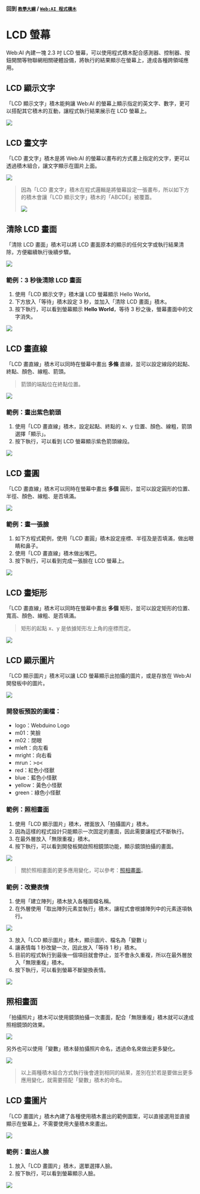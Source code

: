 #### 回到 [`教學大綱`](https://md.kingkit.codes/s/siSKyknlU) / [`Web:AI 程式積木`](https://md.kingkit.codes/s/X4vMmbtp_)

# LCD 螢幕

Web:AI 內建一塊 2.3 吋 LCD 螢幕，可以使用程式積木配合感測器、控制器、按鈕開關等物聯網相關硬體設備，將執行的結果顯示在螢幕上，達成各種跨領域應用。

## LCD 顯示文字

「LCD 顯示文字」積木能夠讓 Web:AI 的螢幕上顯示指定的英文字、數字，更可以搭配其它積木的互動，讓程式執行結果展示在 LCD 螢幕上。

![](../../assets/images/upload_64ba9c874d571b6d92c59695fcd7fc98.png)

## LCD 畫文字

「LCD 畫文字」積木是將 Web:AI 的螢幕以畫布的方式畫上指定的文字，更可以透過積木組合，讓文字顯示在圖片上面。

![](../../assets/images/upload_0da89bf996dae9e03a2713330e99f77a.png)

> 因為「LCD 畫文字」積木在程式邏輯是將螢幕設定一張畫布，所以如下方的積木會讓「LCD 顯示文字」積木的「ABCDE」被覆蓋。
> 
> ![](../../assets/images/upload_164ff827c96864577c04d5aaf57fefce.png)

## 清除 LCD 畫面

「清除 LCD 畫面」積木可以將 LCD 畫面原本的顯示的任何文字或執行結果清除，方便繼續執行後續步驟。

![](../../assets/images/upload_b284d9517e9c6fa43936cf0411e05823.png)

### 範例：3 秒後清除 LCD 畫面

1. 使用「LCD 顯示文字」積木讓 LCD 螢幕顯示 Hello World。
2. 下方放入「等待」積木設定 3 秒，並加入「清除 LCD 畫面」積木。
3. 按下執行，可以看到螢幕顯示 **Hello World**，等待 3 秒之後，螢幕畫面中的文字消失。

![](../../assets/images/upload_fcd60076a7eb25a9cdb1a61aee3c9b01.gif)

## LCD 畫直線

「LCD 畫直線」積木可以同時在螢幕中畫出 **多條** 直線，並可以設定線段的起點、終點、顏色、線粗、箭頭。

> 箭頭的端點位在終點位置。

![](../../assets/images/upload_12efd2968130e3ba9a19c835af690a0a.png)

### 範例：畫出紫色箭頭

1. 使用「LCD 畫直線」積木，設定起點、終點的 x、y 位置、顏色、線粗，箭頭選擇「顯示」。
2. 按下執行，可以看到 LCD 螢幕顯示紫色箭頭線段。

![](../../assets/images/upload_74c3d2ea383065a440e09677a03d1ee3.png)

## LCD 畫圓

「LCD 畫直線」積木可以同時在螢幕中畫出 **多個** 圓形，並可以設定圓形的位置、半徑、顏色、線粗、是否填滿。

![](../../assets/images/upload_cf596f58390915dfe8eef9515e142567.png)

### 範例：畫一張臉

1. 如下方程式範例，使用「LCD 畫圓」積木設定座標、半徑及是否填滿，做出眼睛和鼻子。
2. 使用「LCD 畫直線」積木做出嘴巴。
3. 按下執行，可以看到完成一張臉在 LCD 螢幕上。

![](../../assets/images/upload_7c0d98b094d1722a2e2dabbb5443b8e1.png)

## LCD 畫矩形

「LCD 畫直線」積木可以同時在螢幕中畫出 **多個** 矩形，並可以設定矩形的位置、寬高、顏色、線粗、是否填滿。

> 矩形的起點 x、y 是依據矩形左上角的座標而定。

![](../../assets/images/upload_9e1a4f1e2acc28236b862cf6eabe8aa1.png)

## LCD 顯示圖片

「LCD 顯示圖片」積木可以讓 LCD 螢幕顯示出拍攝的圖片，或是存放在 Web:AI 開發板中的圖片。

![](../../assets/images/upload_b2a3c9fe65109efb72b278e87e430268.png)

### 開發板預設的圖檔：
- logo：Webduino Logo
- m01：笑臉
- m02：閉眼
- mleft：向左看
- mright：向右看
- mrun：>o<
- red：紅色小怪獸
- blue：藍色小怪獸
- yellow：黃色小怪獸
- green：綠色小怪獸

### 範例：照相畫面

1. 使用「LCD 顯示圖片」積木，裡面放入「拍攝圖片」積木。
2. 因為這樣的程式設計只能顯示一次固定的畫面，因此需要讓程式不斷執行。
3. 在最外層放入「無限重複」積木。
4. 按下執行，可以看到開發板開啟照相鏡頭功能，顯示鏡頭拍攝的畫面。

![](../../assets/images/upload_0c373ab6bb919c3edab14ac253040cfb.png)

> 關於照相畫面的更多應用變化，可以參考：[照相畫面](https://md.kingkit.codes/s/3KhHmkwBd#%E7%85%A7%E7%9B%B8%E7%95%AB%E9%9D%A2)。

### 範例：改變表情

1. 使用「建立陣列」積木放入各種圖檔名稱。
2. 在外層使用「取出陣列元素並執行」積木，讓程式會根據陣列中的元素逐項執行。

![](../../assets/images/upload_769a6e525a60cfcecd6c1d65f9db08bc.png)

3. 放入「LCD 顯示圖片」積木，顯示圖片、檔名為「變數 i」
4. 讓表情每 1 秒改變一次，因此放入「等待 1 秒」積木。
5. 目前的程式執行到最後一個項目就會停止，並不會永久重複，所以在最外層放入「無限重複」積木。
6. 按下執行，可以看到螢幕不斷變換表情。

![](../../assets/images/upload_6defc8fd16ac282a5e78d8b819acfbf4.gif)

## 照相畫面

「拍攝照片」積木可以使用鏡頭拍攝一次畫面，配合「無限重複」積木就可以達成照相鏡頭的效果。

![](../../assets/images/upload_e5f0e28421cf299a02c56d80badc8485.png)

另外也可以使用「變數」積木替拍攝照片命名，透過命名來做出更多變化。

![](../../assets/images/upload_2630972dadc38129eb09e64e7d262658.png)

> 以上兩種積木組合方式執行後會達到相同的結果，差別在於若是要做出更多應用變化，就需要搭配「變數」積木的命名。

## LCD 畫圖片

「LCD 畫圖片」積木內建了各種使用積木畫出的範例圖案，可以直接選用並直接顯示在螢幕上，不需要使用大量積木來畫出。

![](../../assets/images/upload_a8300664a8a7d9ac27bb311655b7808a.jpg)

### 範例：畫出人臉

1. 放入「LCD 畫圖片」積木，選單選擇人臉。
2. 按下執行，可以看到螢幕顯示人臉。

![](../../assets/images/upload_0d0ca1959cb45161c1fc85278563f219.png)
